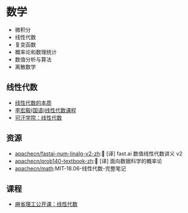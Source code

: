 # 数学

* 微积分
* 线性代数
* 复变函数
* 概率论和数理统计
* 数值分析与算法
* 离散数学

## 线性代数

* [线性代数的本质](https://www.bilibili.com/video/av6540378/)
* [李宏毅(国语)线性代数课程](https://www.bilibili.com/video/av31780632/)
* [可汗学院：线性代数](https://www.bilibili.com/video/av9504432)

## 资源

* [apachecn/fastai-num-linalg-v2-zh](https://github.com/apachecn/fastai-num-linalg-v2-zh):📖 [译] fast.ai 数值线性代数讲义 v2
* [apachecn/prob140-textbook-zh](https://github.com/apachecn/prob140-textbook-zh):📖 [译] 面向数据科学的概率论
* [apachecn/math](https://github.com/apachecn/math):MIT-18.06-线性代数-完整笔记

## 课程

* [麻省理工公开课：线性代数](http://open.163.com/special/opencourse/daishu.html)
